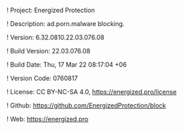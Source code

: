 ! Project: Energized Protection

! Description: ad.porn.malware blocking.

! Version: 6.32.0810.22.03.076.08

! Build Version: 22.03.076.08

! Build Date: Thu, 17 Mar 22 08:17:04 +06

! Version Code: 0760817

! License: CC BY-NC-SA 4.0, https://energized.pro/license

! Github: https://github.com/EnergizedProtection/block

! Web: https://energized.pro

